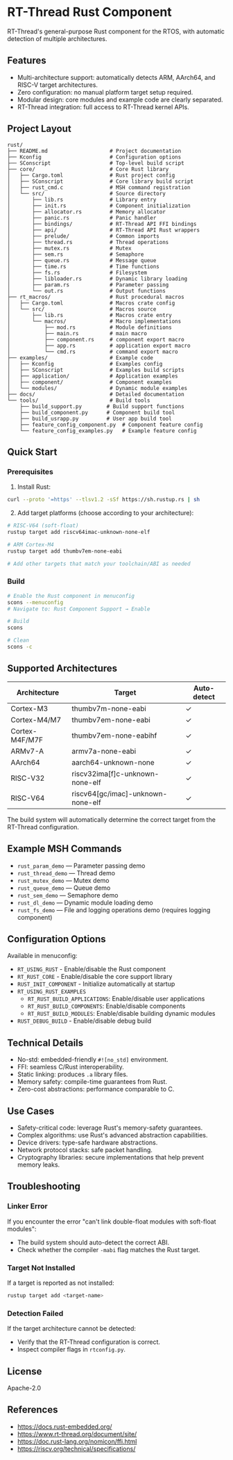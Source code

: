 # RT-Thread Rust Component

RT-Thread's general-purpose Rust component for the RTOS, with automatic detection of multiple architectures.

## Features

- Multi-architecture support: automatically detects ARM, AArch64, and RISC-V target architectures.
- Zero configuration: no manual platform target setup required.
- Modular design: core modules and example code are clearly separated.
- RT-Thread integration: full access to RT-Thread kernel APIs.

## Project Layout

```
rust/
├── README.md                    # Project documentation
├── Kconfig                      # Configuration options
├── SConscript                   # Top-level build script
├── core/                        # Core Rust library
│   ├── Cargo.toml               # Rust project config
│   ├── SConscript               # Core library build script
│   ├── rust_cmd.c               # MSH command registration
│   └── src/                     # Source directory
│       ├── lib.rs               # Library entry
│       ├── init.rs              # Component initialization
│       ├── allocator.rs         # Memory allocator
│       ├── panic.rs             # Panic handler
│       ├── bindings/            # RT-Thread API FFI bindings
│       ├── api/                 # RT-Thread API Rust wrappers
│       ├── prelude/             # Common imports
│       ├── thread.rs            # Thread operations
│       ├── mutex.rs             # Mutex
│       ├── sem.rs               # Semaphore
│       ├── queue.rs             # Message queue
│       ├── time.rs              # Time functions
│       ├── fs.rs                # Filesystem
│       ├── libloader.rs         # Dynamic library loading
│       ├── param.rs             # Parameter passing
│       └── out.rs               # Output functions
├── rt_macros/                   # Rust procedural macros
│   ├── Cargo.toml               # Macros crate config
│   └── src/                     # Macros source
│       ├── lib.rs               # Macros crate entry
│       └── macros/              # Macro implementations
│           ├── mod.rs           # Module definitions
│           ├── main.rs          # main macro
│           ├── component.rs     # component export macro
│           ├── app.rs           # application export macro
│           └── cmd.rs           # command export macro
├── examples/                    # Example code
│   ├── Kconfig                  # Examples config
│   ├── SConscript               # Examples build scripts
│   ├── application/             # Application examples
│   ├── component/               # Component examples
│   └── modules/                 # Dynamic module examples
├── docs/                        # Detailed documentation
└── tools/                       # Build tools
    ├── build_support.py        # Build support functions
    ├── build_component.py      # Component build tool
    ├── build_usrapp.py         # User app build tool
    ├── feature_config_component.py  # Component feature config
    └── feature_config_examples.py   # Example feature config
```

## Quick Start

### Prerequisites

1. Install Rust:

```bash
curl --proto '=https' --tlsv1.2 -sSf https://sh.rustup.rs | sh
```

2. Add target platforms (choose according to your architecture):

```bash
# RISC-V64 (soft-float)
rustup target add riscv64imac-unknown-none-elf

# ARM Cortex-M4
rustup target add thumbv7em-none-eabi

# Add other targets that match your toolchain/ABI as needed
```

### Build

```bash
# Enable the Rust component in menuconfig
scons --menuconfig
# Navigate to: Rust Component Support → Enable

# Build
scons

# Clean
scons -c
```

## Supported Architectures

| Architecture   | Target                            | Auto-detect |
| -------------- | --------------------------------- | ----------- |
| Cortex-M3      | thumbv7m-none-eabi                | ✓           |
| Cortex-M4/M7   | thumbv7em-none-eabi               | ✓           |
| Cortex-M4F/M7F | thumbv7em-none-eabihf             | ✓           |
| ARMv7-A        | armv7a-none-eabi                  | ✓           |
| AArch64        | aarch64-unknown-none              | ✓           |
| RISC-V32       | riscv32ima[f]c-unknown-none-elf   | ✓           |
| RISC-V64       | riscv64[gc/imac]-unknown-none-elf | ✓           |

The build system will automatically determine the correct target from the RT-Thread configuration.

## Example MSH Commands

- `rust_param_demo`  — Parameter passing demo
- `rust_thread_demo` — Thread demo
- `rust_mutex_demo`  — Mutex demo
- `rust_queue_demo`  — Queue demo
- `rust_sem_demo`    — Semaphore demo
- `rust_dl_demo`     — Dynamic module loading demo
- `rust_fs_demo`     — File and logging operations demo (requires logging component)

## Configuration Options

Available in menuconfig:

- `RT_USING_RUST` - Enable/disable the Rust component
- `RT_RUST_CORE` - Enable/disable the core support library
- `RUST_INIT_COMPONENT` - Initialize automatically at startup
- `RT_USING_RUST_EXAMPLES`
  - `RT_RUST_BUILD_APPLICATIONS`: Enable/disable user applications
  - `RT_RUST_BUILD_COMPONENTS`: Enable/disable components
  - `RT_RUST_BUILD_MODULES`: Enable/disable building dynamic modules
- `RUST_DEBUG_BUILD` - Enable/disable debug build

## Technical Details

- No-std: embedded-friendly `#![no_std]` environment.
- FFI: seamless C/Rust interoperability.
- Static linking: produces `.a` library files.
- Memory safety: compile-time guarantees from Rust.
- Zero-cost abstractions: performance comparable to C.

## Use Cases

- Safety-critical code: leverage Rust's memory-safety guarantees.
- Complex algorithms: use Rust's advanced abstraction capabilities.
- Device drivers: type-safe hardware abstractions.
- Network protocol stacks: safe packet handling.
- Cryptography libraries: secure implementations that help prevent memory leaks.

## Troubleshooting

### Linker Error

If you encounter the error "can't link double-float modules with soft-float modules":

- The build system should auto-detect the correct ABI.
- Check whether the compiler `-mabi` flag matches the Rust target.

### Target Not Installed

If a target is reported as not installed:

```bash
rustup target add <target-name>
```

### Detection Failed

If the target architecture cannot be detected:

- Verify that the RT-Thread configuration is correct.
- Inspect compiler flags in `rtconfig.py`.

## License

Apache-2.0

## References

- https://docs.rust-embedded.org/
- https://www.rt-thread.org/document/site/
- https://doc.rust-lang.org/nomicon/ffi.html
- https://riscv.org/technical/specifications/
